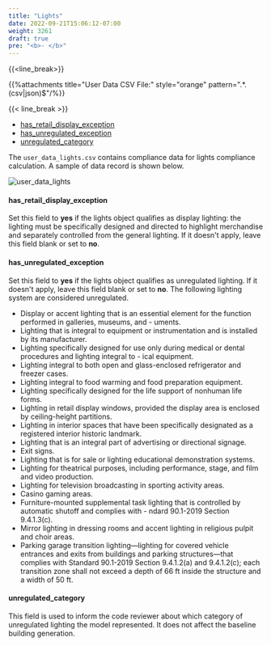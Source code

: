 ```yaml
---
title: "Lights"
date: 2022-09-21T15:06:12-07:00
weight: 3261
draft: true
pre: "<b>- </b>"
---
```


{{<line_break>}}

{{%attachments title="User Data CSV File:" style="orange" pattern=".*\.(csv|json)$"/%}}

{{< line_break >}}

- [has_retail_display_exception](#has_retail_display_exception)
- [has_unregulated_exception](#has_unregulated_exception)
- [unregulated_category](#unregulated_category)

The `user_data_lights.csv` contains compliance data for lights compliance calculation. A sample of data record is shown below.

![user_data_lights](/BEM-for-PRM/user_guide/add_compliance_data/images/user_data_lights_sample.PNG?width=700px&align=left&classes=border,alignLeft)

#### has_retail_display_exception
Set this field to **yes** if the lights object qualifies as display lighting: the lighting must be specifically designed and directed to highlight merchandise and separately controlled from the general lighting. If it doesn't apply, leave this field blank or set to **no**.
#### has_unregulated_exception
Set this field to **yes** if the lights object qualifies as unregulated lighting. If it doesn't apply, leave this field blank or set to **no**. The following lighting system are considered unregulated.
- Display or accent lighting that is an essential element for the function performed in galleries, museums, and - uments.
- Lighting that is integral to equipment or instrumentation and is installed by its manufacturer.
- Lighting specifically designed for use only during medical or dental procedures and lighting integral to - ical equipment.
- Lighting integral to both open and glass-enclosed refrigerator and freezer cases.
- Lighting integral to food warming and food preparation equipment.
- Lighting specifically designed for the life support of nonhuman life forms.
- Lighting in retail display windows, provided the display area is enclosed by ceiling-height partitions.
- Lighting in interior spaces that have been specifically designated as a registered interior historic landmark.
- Lighting that is an integral part of advertising or directional signage.
- Exit signs.
- Lighting that is for sale or lighting educational demonstration systems.
- Lighting for theatrical purposes, including performance, stage, and film and video production.
- Lighting for television broadcasting in sporting activity areas.
- Casino gaming areas.
- Furniture-mounted supplemental task lighting that is controlled by automatic shutoff and complies with - ndard 90.1-2019 Section 9.4.1.3(c).
- Mirror lighting in dressing rooms and accent lighting in religious pulpit and choir areas.
- Parking garage transition lighting—lighting for covered vehicle entrances and exits from buildings and parking structures—that complies with Standard 90.1-2019 Section 9.4.1.2(a) and 9.4.1.2(c); each transition zone shall not exceed a depth of 66 ft inside the structure and a width of 50 ft.
#### unregulated_category
This field is used to inform the code reviewer about which category of unregulated lighting the model represented. It does not affect the baseline building generation. 